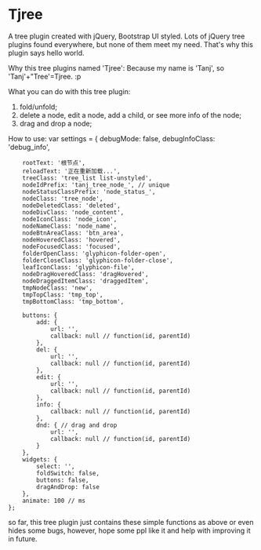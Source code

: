 # Tjree
A tree plugin created with jQuery, Bootstrap UI styled.
Lots of jQuery tree plugins found everywhere, but none of them meet my need. That's why this plugin says hello world.

Why this tree plugins named 'Tjree':
Because my name is 'Tanj', so 'Tanj'+"Tree'=Tjree. :p

What you can do with this tree plugin:
1. fold/unfold;
2. delete a node, edit a node, add a child, or see more info of the node;
3. drag and drop a node;

How to use:
var settings = {
        debugMode: false,
        debugInfoClass: 'debug_info',

        rootText: '根节点',
        reloadText: '正在重新加载...',
        treeClass: 'tree_list list-unstyled',
        nodeIdPrefix: 'tanj_tree_node_', // unique
        nodeStatusClassPrefix: 'node_status_',
        nodeClass: 'tree_node',
        nodeDeletedClass: 'deleted',
        nodeDivClass: 'node_content',
        nodeIconClass: 'node_icon',
        nodeNameClass: 'node_name',
        nodeBtnAreaClass: 'btn_area',
        nodeHoveredClass: 'hovered',
        nodeFocusedClass: 'focused',
        folderOpenClass: 'glyphicon-folder-open',
        folderCloseClass: 'glyphicon-folder-close',
        leafIconClass: 'glyphicon-file',
        nodeDragHoveredClass: 'dragHovered',
        nodeDraggedItemClass: 'draggedItem',
        tmpNodeClass: 'new',
        tmpTopClass: 'tmp_top',
        tmpBottomClass: 'tmp_bottom',
        
        buttons: {
            add: {
                url: '',
                callback: null // function(id, parentId)
            },
            del: {
                url: '',
                callback: null // function(id, parentId)
            },
            edit: {
                url: '',
                callback: null // function(id, parentId)
            },
            info: {
                callback: null // function(id, parentId)
            },
            dnd: { // drag and drop
                url: '',
                callback: null // function(id, parentId)
            }
        },
        widgets: {
            select: '',
            foldSwitch: false,
            buttons: false,
            dragAndDrop: false
        },
        animate: 100 // ms
    };



so far, this tree plugin just contains these simple functions as above or even hides some bugs, however, hope some ppl like it and help with improving it in future.

